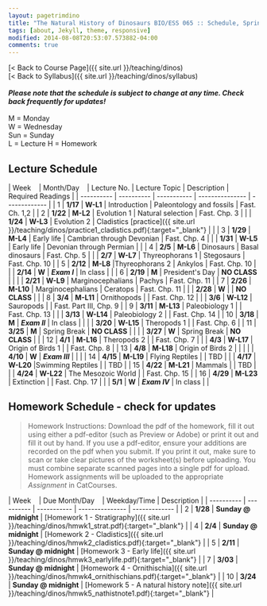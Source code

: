 ```yaml
---
layout: pagetrimdino
title: "The Natural History of Dinosaurs BIO/ESS 065 :: Schedule, Spring 2024"
tags: [about, Jekyll, theme, responsive]
modified: 2014-08-08T20:53:07.573882-04:00
comments: true
---
```


[< Back to Course Page]({{ site.url }}/teaching/dinos)  
[< Back to Syllabus]({{ site.url }}/teaching/dinos/syllabus)  
<br>
***Please note that the schedule is subject to change at any time. Check back frequently for updates!***  
<br>
M = Monday  
W = Wednesday  
Sun = Sunday  
L = Lecture 
H = Homework   

<style>
table{
    border-collapse: collapse;
    border-spacing: 0;
    /* border:1px solid #808080; */
}

th, td {
    /* border:1px solid #808080; */
    text-align: left; /* Add this line for left text alignment */
}

/* th{
    border:1px solid #808080;
}

td{
    border:1px solid #808080;
} */
tr:nth-child(even) {background: #B2DFEE}
tr:nth-child(odd) {background: #FFF}
</style>

## Lecture Schedule

| Week&nbsp;&nbsp;&nbsp; | Month/Day&nbsp;&nbsp;&nbsp; | Lecture No. | Lecture Topic | Description | Required Readings |
| ---------- | ---------- | ----------- | --------------- | ------------- | 
| 1 | **1/17**   | **W-L1** | Introduction | Paleontology and fossils | Fast. Ch. 1,2 |
| 2 | **1/22**  | **M-L2** | Evolution 1 | Natural selection | Fast. Chp. 3 |
|  |  **1/24**  | **W-L3** | Evolution 2 | Cladistics [practice]({{ site.url }}/teaching/dinos/practice1_cladistics.pdf){:target="_blank"} |  |
| 3 | **1/29**  | **M-L4** | Early life | Cambrian through Devonian | Fast. Chp. 4 |
|  |  **1/31**   | **W-L5** | Early life | Devonian through Permian |  |
| 4 | **2/5** | **M-L6** | Dinosaurs | Basal dinosaurs | Fast. Chp. 5 |
|  | **2/7** | **W-L7** | Thyreophorans 1 | Stegosaurs | Fast. Chp. 10 |
| 5 | **2/12** | **M-L8** |Thyreophorans 2 | Ankylos | Fast. Chp. 10 |
|  |  **2/14** | **W** | ***Exam I***   | In class |  |
| 6 |  **2/19** | **M** | President's Day   | **NO CLASS** |  |
|  | **2/21** | **W-L9** | Marginocephalians | Pachys | Fast. Chp. 11 |
| 7 | **2/26** | **M-L10** | Marginocephalians | Ceratops | Fast. Chp. 11 |
|  | **2/28** | **W** |  | **NO CLASS** |  |
| 8 | **3/4** | **M-L11** | Ornithopods |  | Fast. Chp. 12 |
|  | **3/6** | **W-L12** | Sauropods  |  | Fast. Part III, Chp. 9 |
| 9 | **3/11** | **M-L13** | Paleobiology 1 |  | Fast. Chp. 13 |
|  | **3/13** | **W-L14** | Paleobiology 2 |  | Fast. Chp. 14 |
| 10 | **3/18** | **M** | ***Exam II*** | In class |  |
|  | **3/20** | **W-L15** | Theropods 1 |  | Fast. Chp. 6 |
| 11 | **3/25** | **M** | Spring Break | **NO CLASS** |  |
|  | **3/27** | **W** | Spring Break | **NO CLASS** |  |
| 12 | **4/1** | **M-L16** | Theropods 2 |  | Fast. Chp. 7 |
|  | **4/3** | **W-L17** | Origin of Birds 1 |  | Fast. Chp. 8 |
| 13 | **4/8** | **M-L18** |  Origin of Birds 2 |  |  |
|  | **4/10** | **W** | ***Exam III*** |  |  |
| 14 | **4/15** | **M-L19** | Flying Reptiles |  | TBD |
|  | **4/17** | **W-L20** |Swimming Reptiles |  | TBD |
| 15 | **4/22** | **M-L21** |  Mammals |  | TBD |
|  | **4/24** | **W-L22** |  The Mesozoic World |  | Fast. Chp. 15 |
| 16 | **4/29** | **M-L23** | Extinction |  | Fast. Chp. 17 |
|  | **5/1** | **W** | ***Exam IV***  | In class |  |

<!-- | 17 | **5/8** | **Sat.** | ***FINAL EXAM*** |   |  | 
|  | **3/13** | **W-L15** | Paleobiology 2 |  | Fast. Chp. 14 |-->


## Homework Schedule - check for updates

>   Homework Instructions: Download the pdf of the homework, fill it out using either a pdf-editor (such as Preview or Adobe) or print it out and fill it out by hand. If you use a pdf-editor, ensure your additions are recorded on the pdf when you submit. If you print it out, make sure to scan or take clear pictures of the worksheet(s) before uploading. You must combine separate scanned pages into a single pdf for upload. Homework assignments will be uploaded to the appropriate *Assignment* in CatCourses.  

| Week&nbsp;&nbsp;&nbsp; | Due Month/Day&nbsp;&nbsp;&nbsp; | Weekday/Time | Description |
| ---------- | ---------- | ----------- | --------------- | ------------- |
| 2 | **1/28**  | **Sunday @ midnight** | [Homework 1 - Stratigraphy]({{ site.url }}/teaching/dinos/hmwk1_strat.pdf){:target="_blank"} |
| 4 | **2/4**  | **Sunday @ midnight** | [Homework 2 - Cladistics]({{ site.url }}/teaching/dinos/hmwk2_cladistics.pdf){:target="_blank"} |
| 5 | **2/11**  | **Sunday @ midnight** | [Homework 3 - Early life]({{ site.url }}/teaching/dinos/hmwk3_earlylife.pdf){:target="_blank"} |
| 7 | **3/03**  | **Sunday @ midnight** | [Homework 4 - Ornithischia]({{ site.url }}/teaching/dinos/hmwk4_ornithischians.pdf){:target="_blank"} |
| 10 | **3/24** | **Sunday @ midnight** | [Homework 5 - A natural history note]({{ site.url }}/teaching/dinos/hmwk5_nathistnote1.pdf){:target="_blank"} |




<!-- | 7 |  **3/3** | TBD | Homework 4 - TBD |
| 9 |  **3/17** | TBD | Homework 5 - TBD |
| 14 |  **4/21** | TBD | Homework 6 - TBD |
| 15 |  **4/28** | TBD | Homework 7 - TBD | -->


<!-- ---

|  |  **4/30** | **F-H6** | Homework |  | [Motani 2009]https://ucmerced.box.com/s/lry9eenbs4fq251wzuvoezbbmtihbvg2{:target="_blank"}   |  Hmwk 6 due   |

|  |        | **D1** | Disc 1 | Paleontology and Sedimentology | [Sed. worksheet]{{ site.url }}/teaching/dinos/Section_1_Strat_Section.pdf{:target="_blank"} |     |
|  |        | **D2** | Disc 2 |  Cladistics    | [Cladistics worksheet]{{ site.url }}/teaching/dinos/Section_2_Cladistics.pdf{:target="_blank"} |     |
|  |         | **D6** | Disc 6 | [Dinosaur Wars]https://ucmerced.box.com/s/gtbzmxc4oou7wmki8xyj60exusqew30q{:target="_blank"}  | Not in person |    |
|  |         | **D3** | Disc 3 |  Anatomy  |  [Anatomy worksheet]{{ site.url }}/teaching/dinos/Section_3_Anatomy.pdf{:target="_blank"}  |     |
|  |         | **D4** | Disc 4 |  Cladistics 2  | [Cladistics 2 worksheet]{{ site.url }}/teaching/dinos/Section_4_Cladistics2.pdf{:target="_blank"}  |     |
|  |         | **D5** | Disc 5 |  Thermoregulation   | Reading [1]https://www.wired.com/2009/07/toucanbill/{:target="_blank"} & [2]https://www.smithsonianmag.com/science-nature/armored-dinosaurs-kept-cool-labyrinth-nose-canals-180971073/{:target="_blank"}; Supp [1]https://journals.plos.org/plosone/article?id=10.1371/journal.pone.0207381{:target="_blank"} & [2]https://science.sciencemag.org/content/325/5939/468?ijkey=b5e9d5b337a93ab599c7c44bec9573a4cca5224e&keytype2=tf_ipsecsha{:target="_blank"} |    |
|  |        | **D7** | Disc 7 |     |  |    |
|  |       | **D8** | Disc 8 |    |  |   |
|  |         | **D9** | Disc 9 | [Schroeder et al. paper]https://ucmerced.box.com/s/08jfqfcwdtnecfzc9djh0g42w87z5gi8{:target="_blank"}  |  |  |
|  |         | **No Disc** |  |  |   |    |
|  |        | **D10** | Disc 10 | [Origin of Birds]https://ucmerced.box.com/s/yqr6fc2tci22jbheq7qmkjpr0yaqrwk8{:target="_blank"}    |  Not in person |  |
|  |         | **D11** | Disc 11 | [Origin of Birds Discussion]https://ucmerced.box.com/s/yqr6fc2tci22jbheq7qmkjpr0yaqrwk8{:target="_blank"}  | [Worksheet]https://ucmerced.box.com/s/tj3sqx111hezniqemlt13zbd372niutf{:target="_blank"}  |  |
|  |        | **D12** | Disc 12 |   | |  |
|  |        | **D13** | Disc 13 |   | |  |


|  |  **4/30** | **F-H6** | Homework |  | [Motani 2009]https://ucmerced.box.com/s/lry9eenbs4fq251wzuvoezbbmtihbvg2{:target="_blank"}   |  Hmwk 6 due   | -->
